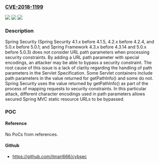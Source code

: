 ### [CVE-2018-1199](https://cve.mitre.org/cgi-bin/cvename.cgi?name=CVE-2018-1199)
![](https://img.shields.io/static/v1?label=Product&message=Spring%20by%20Pivotal&color=blue)
![](https://img.shields.io/static/v1?label=Version&message=n%2Fa&color=blue)
![](https://img.shields.io/static/v1?label=Vulnerability&message=Security%20bypass%20with%20static&color=brighgreen)

### Description

Spring Security (Spring Security 4.1.x before 4.1.5, 4.2.x before 4.2.4, and 5.0.x before 5.0.1; and Spring Framework 4.3.x before 4.3.14 and 5.0.x before 5.0.3) does not consider URL path parameters when processing security constraints. By adding a URL path parameter with special encodings, an attacker may be able to bypass a security constraint. The root cause of this issue is a lack of clarity regarding the handling of path parameters in the Servlet Specification. Some Servlet containers include path parameters in the value returned for getPathInfo() and some do not. Spring Security uses the value returned by getPathInfo() as part of the process of mapping requests to security constraints. In this particular attack, different character encodings used in path parameters allows secured Spring MVC static resource URLs to be bypassed.

### POC

#### Reference
No PoCs from references.

#### Github
- https://github.com/ilmari666/cybsec

